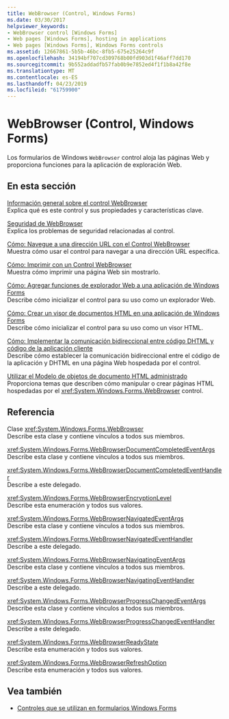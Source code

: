 ```yaml
---
title: WebBrowser (Control, Windows Forms)
ms.date: 03/30/2017
helpviewer_keywords:
- WebBrowser control [Windows Forms]
- Web pages [Windows Forms], hosting in applications
- Web pages [Windows Forms], Windows Forms controls
ms.assetid: 12667861-5b5b-46bc-8fb5-675e25264c9f
ms.openlocfilehash: 34194bf707cd309768b00fd903d1f46aff7dd170
ms.sourcegitcommit: 9b552addadfb57fab0b9e7852ed4f1f1b8a42f8e
ms.translationtype: MT
ms.contentlocale: es-ES
ms.lasthandoff: 04/23/2019
ms.locfileid: "61759900"
---
```

# <a name="webbrowser-control-windows-forms"></a>WebBrowser (Control, Windows Forms)
Los formularios de Windows `WebBrowser` control aloja las páginas Web y proporciona funciones para la aplicación de exploración Web.  
  
## <a name="in-this-section"></a>En esta sección  
 [Información general sobre el control WebBrowser](webbrowser-control-overview.md)  
 Explica qué es este control y sus propiedades y características clave.  
  
 [Seguridad de WebBrowser](webbrowser-security.md)  
 Explica los problemas de seguridad relacionadas al control.  
  
 [Cómo: Navegue a una dirección URL con el Control WebBrowser](how-to-navigate-to-a-url-with-the-webbrowser-control.md)  
 Muestra cómo usar el control para navegar a una dirección URL específica.  
  
 [Cómo: Imprimir con un Control WebBrowser](how-to-print-with-a-webbrowser-control.md)  
 Muestra cómo imprimir una página Web sin mostrarlo.  
  
 [Cómo: Agregar funciones de explorador Web a una aplicación de Windows Forms](how-to-add-web-browser-capabilities-to-a-windows-forms-application.md)  
 Describe cómo inicializar el control para su uso como un explorador Web.  
  
 [Cómo: Crear un visor de documentos HTML en una aplicación de Windows Forms](how-to-create-an-html-document-viewer-in-a-windows-forms-application.md)  
 Describe cómo inicializar el control para su uso como un visor HTML.  
  
 [Cómo: Implementar la comunicación bidireccional entre código DHTML y código de la aplicación cliente](implement-two-way-com-between-dhtml-and-client.md)  
 Describe cómo establecer la comunicación bidireccional entre el código de la aplicación y DHTML en una página Web hospedada por el control.  
  
 [Utilizar el Modelo de objetos de documento HTML administrado](using-the-managed-html-document-object-model.md)  
 Proporciona temas que describen cómo manipular o crear páginas HTML hospedadas por el <xref:System.Windows.Forms.WebBrowser> control.  
  
## <a name="reference"></a>Referencia  
 Clase <xref:System.Windows.Forms.WebBrowser>  
 Describe esta clase y contiene vínculos a todos sus miembros.  
  
 <xref:System.Windows.Forms.WebBrowserDocumentCompletedEventArgs>  
 Describe esta clase y contiene vínculos a todos sus miembros.  
  
 <xref:System.Windows.Forms.WebBrowserDocumentCompletedEventHandler>  
 Describe a este delegado.  
  
 <xref:System.Windows.Forms.WebBrowserEncryptionLevel>  
 Describe esta enumeración y todos sus valores.  
  
 <xref:System.Windows.Forms.WebBrowserNavigatedEventArgs>  
 Describe esta clase y contiene vínculos a todos sus miembros.  
  
 <xref:System.Windows.Forms.WebBrowserNavigatedEventHandler>  
 Describe a este delegado.  
  
 <xref:System.Windows.Forms.WebBrowserNavigatingEventArgs>  
 Describe esta clase y contiene vínculos a todos sus miembros.  
  
 <xref:System.Windows.Forms.WebBrowserNavigatingEventHandler>  
 Describe a este delegado.  
  
 <xref:System.Windows.Forms.WebBrowserProgressChangedEventArgs>  
 Describe esta clase y contiene vínculos a todos sus miembros.  
  
 <xref:System.Windows.Forms.WebBrowserProgressChangedEventHandler>  
 Describe a este delegado.  
  
 <xref:System.Windows.Forms.WebBrowserReadyState>  
 Describe esta enumeración y todos sus valores.  
  
 <xref:System.Windows.Forms.WebBrowserRefreshOption>  
 Describe esta enumeración y todos sus valores.  
  
## <a name="see-also"></a>Vea también

- [Controles que se utilizan en formularios Windows Forms](controls-to-use-on-windows-forms.md)
